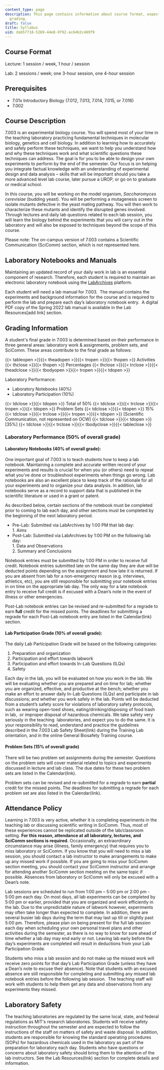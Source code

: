 ```yaml
---
content_type: page
description: This page contains information about course format, expectations, and
  grading.
draft: false
title: Syllabus
uid: dab57718-5269-44e8-9f92-ac64b2c469f9
---
```

## Course Format

Lecture: 1 session / week, 1 hour / session

Lab: 2 sessions / week; one 3-hour session, one 4-hour session

## Prerequisites

- 7.01x Introductory Biology (7.012, 7.013, 7.014, 7.015, or 7.016)
- 7.002

## Course Description

7.003 is an experimental biology course. You will spend most of your time in the teaching laboratory practicing fundamental techniques in molecular biology, genetics and cell biology. In addition to learning how to accurately and safely perform these techniques, we want to help you understand how and why these techniques work and what scientific questions these techniques can address. The goal is for you to be able to design your own experiments to perform by the end of the semester. Our focus is on helping you integrate factual knowledge with an understanding of experimental design and data analysis – skills that will be important should you take a more advanced level lab course, later pursue a UROP, or go on to graduate or medical school.

In this course, you will be working on the model organism, *Saccharomyces cerevisiae* (budding yeast). You will be performing a mutagenesis screen to isolate mutants defective in the yeast mating pathway. You will then work to characterize these mutants and identify the disrupted genes involved. Through lectures and daily lab questions related to each lab session, you will learn the biology behind the experiments that you will carry out in the laboratory and will also be exposed to techniques beyond the scope of this course.

Please note: The on-campus version of 7.003 contains a Scientific Communication (SciComm) section, which is not represented here. 

## Laboratory Notebooks and Manuals

Maintaining an updated record of your daily work in lab is an essential component of research. Therefore, each student is required to maintain an electronic laboratory notebook using the [LabArchives](https://www.labarchives.com/) platform.

Each student will need a lab manual for 7.003.  The manual contains the experiments and background information for the course and is required to perform the lab and prepare each day’s laboratory notebook entry.  A digital PDF copy of the Spring 2022 lab manual is available in the Lab Resources\[add link\] section.

## Grading Information

A student's final grade in 7.003 is determined based on their performance in three general areas: laboratory work & assignments, problem sets, and SciComm. These areas contribute to the final grade as follows:

{{< tableopen >}}{{< theadopen >}}{{< tropen >}}{{< thopen >}}
Activities
{{< thclose >}}{{< thopen >}}
Percentages
{{< thclose >}}{{< trclose >}}{{< theadclose >}}{{< tbodyopen >}}{{< tropen >}}{{< tdopen >}}

Laboratory Performance:

- Laboratory Notebooks (40%)
- Laboratory Participation (10%)

{{< tdclose >}}{{< tdopen >}}
Total of 50%
{{< tdclose >}}{{< trclose >}}{{< tropen >}}{{< tdopen >}}
Problem Sets
{{< tdclose >}}{{< tdopen >}}
15%
{{< tdclose >}}{{< trclose >}}{{< tropen >}}{{< tdopen >}}
\[Scientific Communication, not represented on OCW\]
{{< tdclose >}}{{< tdopen >}}
\[35%\]
{{< tdclose >}}{{< trclose >}}{{< tbodyclose >}}{{< tableclose >}}

### Laboratory Performance (50% of overall grade)

#### Laboratory Notebooks (40% of overall grade):

One important goal of 7.003 is to teach students how to keep a lab notebook. Maintaining a complete and accurate written record of your experiments and results is crucial for when you (or others) need to repeat what you've done or troubleshoot experiments when things go wrong. Lab notebooks are also an excellent place to keep track of the rationale for all your experiments and to organize your data analysis. In addition, lab notebooks serve as a record to support data that is published in the scientific literature or used in a grant or patent.

As described below, certain sections of the notebook must be completed prior to coming to lab each day, and other sections must be completed by the beginning of the next laboratory period.

- Pre-Lab: Submitted via LabArchives by 1:00 PM that lab day:        
    1\. Aims
- Post-Lab: Submitted via LabArchives by 1:00 PM on the following lab day:        
    1\. Data and Observations        
    2\. Summary and Conclusions

Notebook entries must be submitted by 1:00 PM in order to receive full credit. Notebook entries submitted late on the same day they are due will be deducted points depending on the assignment and how late it is returned. If you are absent from lab for a non-emergency reason (e.g. interviews, athletics, etc), you are still responsible for submitting your notebook entries in on time on the appropriate lab day. The only way for a late notebook entry to receive full credit is if excused with a Dean’s note in the event of illness or other emergencies.

Post-Lab notebook entries can be revised and re-submitted for a regrade to earn **full** credit for the missed points. The deadlines for submitting a regrade for each Post-Lab notebook entry are listed in the Calendar(link) section.

#### Lab Participation Grade (10% of overall grade):

The daily Lab Participation Grade will be based on the following categories:

1. Preparation and organization
2. Participation and effort towards labwork
3. Participation and effort towards In-Lab Questions (ILQs)
4. Safety

Each day in the lab, you will be evaluated on how you work in the lab. We will be evaluating whether you are prepared and on time for lab; whether you are organized, effective, and productive at the bench; whether you make an effort to answer daily In-Lab Questions (ILQs) and participate in lab discussions; and whether you work safely in the lab. Points will be deducted from a student’s safety score for violations of laboratory safety protocols, such as wearing open-toed shoes, eating/drinking/disposing of food trash in lab,  or improper disposal of hazardous chemicals. We take safety very seriously in the teaching  laboratories, and expect you to do the same. It is your responsibility to read, understand and practice the guidelines described in the 7.003 Lab Safety Sheet(link) during the Training Lab orientation, and in the online General Biosafety Training course.

#### Problem Sets (15% of overall grade)

There will be two problem set assignments during the semester. Questions on the problem sets will cover material related to topics and experiments discussed in lecture and lab class. The due dates for these two problem sets are listed in the Calendar(link).

Problem sets can be revised and re-submitted for a regrade to earn **partial** credit for the missed points. The deadlines for submitting a regrade for each problem set are also listed in the Calendar(link).

## Attendance Policy

Learning in 7.003 is very active, whether it is completing experiments in the teaching lab or discussing scientific writing in SciComm. Thus, most of these experiences cannot be replicated outside of the lab/classroom setting. **For this reason, attendance at all laboratory, lectures, and SciComm sections is required.** Occasionally, an extraordinary circumstance may arise (illness, family emergency) that requires you to miss laboratory or SciComm. If you know that you will need to miss a lab session, you should contact a lab instructor to make arrangements to make up any missed work if possible. If you are going to miss your SciComm section meeting, you should contact your SciComm instructor and arrange for attending another SciComm section meeting on the same topic if possible. Absences from laboratory or SciComm will only be excused with a Dean’s note.

Lab sessions are scheduled to run from 1:00 pm – 5:00 pm or 2:00 pm - 5:00 pm each day. On most days, all lab experiments can be completed by 5:00 pm or earlier, provided that you are organized and work efficiently in the lab. Due to the unpredictable nature of labwork however, experiments may often take longer than expected to complete. In addition, there are several busier lab days during the term that may last up till or slightly past 5:00 pm. Therefore, please plan on being present for the full lab session  each day when scheduling your own personal travel plans and other activities during the semester, as there is no way to know for sure ahead of time whether a lab day may end early or not. Leaving lab early before the day’s experiments are completed will result in deductions from your Lab Participation Grade.

Students who miss a lab session and do not make up the missed work will receive zero points for that day’s Lab Participation Grade (unless they have a Dean’s note to excuse their absence). Note that students with an excused absence are still responsible for completing and submitting any missed lab notebook entries before the following lab session.  The teaching staff will work with students to help them get any data and observations from any experiments they missed.

## Laboratory Safety

The teaching laboratories are regulated by the same local, state, and federal regulations as MIT's research laboratories. Students will receive safety instruction throughout the semester and are expected to follow the instructions of the staff on matters of safety and waste disposal. In addition, students are responsible for knowing the standard operating procedures (SOPs) for hazardous chemicals used in the laboratory as part of the preparation for laboratory each day. Students who have questions or concerns about laboratory safety should bring them to the attention of the lab instructors. See the Lab Resources(link) section for complete details and information.